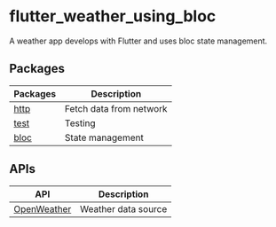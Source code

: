 # flutter_weather_using_bloc

A weather app develops with Flutter and uses bloc state management.

## Packages
| **Packages**                          | **Description**         |
|---------------------------------------|-------------------------|
| [http](https://pub.dev/packages/http) | Fetch data from network |
| [test](https://pub.dev/packages/test) | Testing                 |
| [bloc](https://bloclibrary.dev/)      | State management        |


## APIs
| **API**                                   | **Description**     |
|-------------------------------------------|---------------------|
| [OpenWeather](https://openweathermap.org) | Weather data source |
